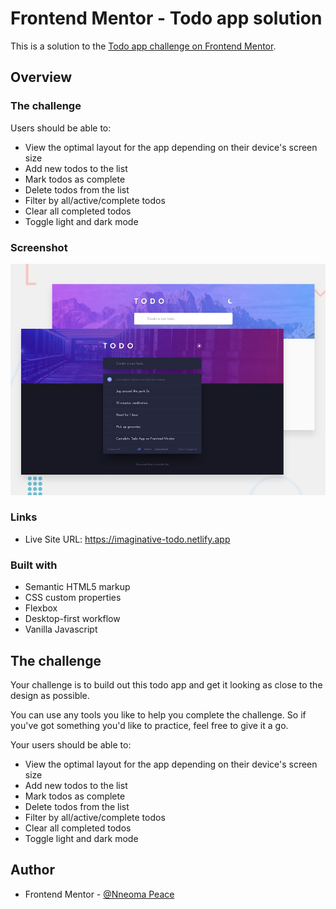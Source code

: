 # Frontend Mentor - Todo app solution

This is a solution to the [Todo app challenge on Frontend Mentor](https://www.frontendmentor.io/challenges/todo-app-Su1_KokOW).

## Overview

### The challenge

Users should be able to:

- View the optimal layout for the app depending on their device's screen size
- Add new todos to the list
- Mark todos as complete
- Delete todos from the list
- Filter by all/active/complete todos
- Clear all completed todos
- Toggle light and dark mode

### Screenshot

![Design preview for the Todo app coding challenge](./design/desktop-preview.jpg)

### Links

- Live Site URL: https://imaginative-todo.netlify.app


### Built with

- Semantic HTML5 markup
- CSS custom properties
- Flexbox
- Desktop-first workflow
- Vanilla Javascript


## The challenge

Your challenge is to build out this todo app and get it looking as close to the design as possible.

You can use any tools you like to help you complete the challenge. So if you've got something you'd like to practice, feel free to give it a go.

Your users should be able to:

- View the optimal layout for the app depending on their device's screen size
- Add new todos to the list
- Mark todos as complete
- Delete todos from the list
- Filter by all/active/complete todos
- Clear all completed todos
- Toggle light and dark mode

## Author

- Frontend Mentor - [@Nneoma Peace](https://www.frontendmentor.io/profile/SatellitePeace)
